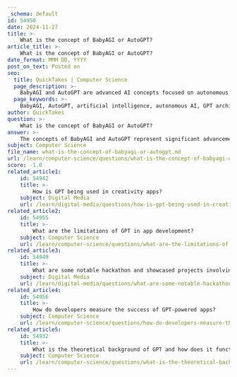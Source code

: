 ```yaml
---
_schema: default
id: 54950
date: 2024-11-27
title: >-
    What is the concept of BabyAGI or AutoGPT?
article_title: >-
    What is the concept of BabyAGI or AutoGPT?
date_format: MMM DD, YYYY
post_on_text: Posted on
seo:
  title: QuickTakes | Computer Science
  page_description: >-
    BabyAGI and AutoGPT are advanced AI concepts focused on autonomous task management and automation, utilizing OpenAI's GPT architecture to enhance problem-solving and content generation capabilities.
  page_keywords: >-
    BabyAGI, AutoGPT, artificial intelligence, autonomous AI, GPT architecture, natural language processing, task management, problem-solving, automation, cognitive processes, multimodal processing, task automation, content generation, OpenAI, ethical AI, AI applications
author: QuickTakes
question: >-
    What is the concept of BabyAGI or AutoGPT?
answer: >-
    The concepts of BabyAGI and AutoGPT represent significant advancements in the field of artificial intelligence, particularly in the realm of autonomous AI agents. Both are built upon the foundation of OpenAI's GPT architecture and utilize natural language processing (NLP) to generate human-like responses to prompts.\n\n**BabyAGI** is designed as an intelligent task management and problem-solving tool. It combines the capabilities of OpenAI's GPT-4 with Pinecone's vector search engine to automatically generate, prioritize, and manage a series of tasks. The system starts with an initial task and uses GPT-4 to generate solutions and new tasks, storing these solutions for future retrieval. BabyAGI aims to simulate human-like learning and cognitive processes, allowing it to adapt and learn from new experiences, much like a human child learning to navigate the world.\n\n**AutoGPT**, on the other hand, is an open-source project that excels in automating tasks and generating content using predefined models. It is particularly noted for its multimodal processing capabilities and user-friendly visual builder. AutoGPT can take a high-level goal provided by the user and autonomously generate the necessary steps to achieve that goal, including creating code snippets and entire applications tailored to specific requirements.\n\nWhile both BabyAGI and AutoGPT showcase impressive capabilities, they have distinct strengths and weaknesses. BabyAGI is particularly strong in decision-making and task automation, simulating human-like cognitive processes. In contrast, AutoGPT is better suited for generating creative text and automating repetitive tasks, making it a versatile tool for developers and content creators.\n\nIn summary, BabyAGI and AutoGPT represent the next evolution in AI, focusing on different aspects of task management and automation. Their development reflects the ongoing journey toward achieving more sophisticated forms of artificial intelligence, with a focus on responsible and ethical use to create beneficial applications for society.
subject: Computer Science
file_name: what-is-the-concept-of-babyagi-or-autogpt.md
url: /learn/computer-science/questions/what-is-the-concept-of-babyagi-or-autogpt
score: -1.0
related_article1:
    id: 54942
    title: >-
        How is GPT being used in creativity apps?
    subject: Digital Media
    url: /learn/digital-media/questions/how-is-gpt-being-used-in-creativity-apps
related_article2:
    id: 54955
    title: >-
        What are the limitations of GPT in app development?
    subject: Computer Science
    url: /learn/computer-science/questions/what-are-the-limitations-of-gpt-in-app-development
related_article3:
    id: 54949
    title: >-
        What are some notable hackathon and showcased projects involving GPT?
    subject: Digital Media
    url: /learn/digital-media/questions/what-are-some-notable-hackathon-and-showcased-projects-involving-gpt
related_article4:
    id: 54956
    title: >-
        How do developers measure the success of GPT-powered apps?
    subject: Computer Science
    url: /learn/computer-science/questions/how-do-developers-measure-the-success-of-gptpowered-apps
related_article5:
    id: 54932
    title: >-
        What is the theoretical background of GPT and how does it function as a large language model?
    subject: Computer Science
    url: /learn/computer-science/questions/what-is-the-theoretical-background-of-gpt-and-how-does-it-function-as-a-large-language-model
---
```


&nbsp;